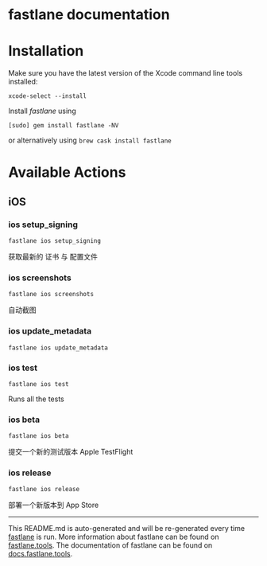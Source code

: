 fastlane documentation
================
# Installation

Make sure you have the latest version of the Xcode command line tools installed:

```
xcode-select --install
```

Install _fastlane_ using
```
[sudo] gem install fastlane -NV
```
or alternatively using `brew cask install fastlane`

# Available Actions
## iOS
### ios setup_signing
```
fastlane ios setup_signing
```
获取最新的 证书 与 配置文件
### ios screenshots
```
fastlane ios screenshots
```
自动截图
### ios update_metadata
```
fastlane ios update_metadata
```

### ios test
```
fastlane ios test
```
Runs all the tests
### ios beta
```
fastlane ios beta
```
提交一个新的测试版本 Apple TestFlight
### ios release
```
fastlane ios release
```
部署一个新版本到 App Store

----

This README.md is auto-generated and will be re-generated every time [fastlane](https://fastlane.tools) is run.
More information about fastlane can be found on [fastlane.tools](https://fastlane.tools).
The documentation of fastlane can be found on [docs.fastlane.tools](https://docs.fastlane.tools).
